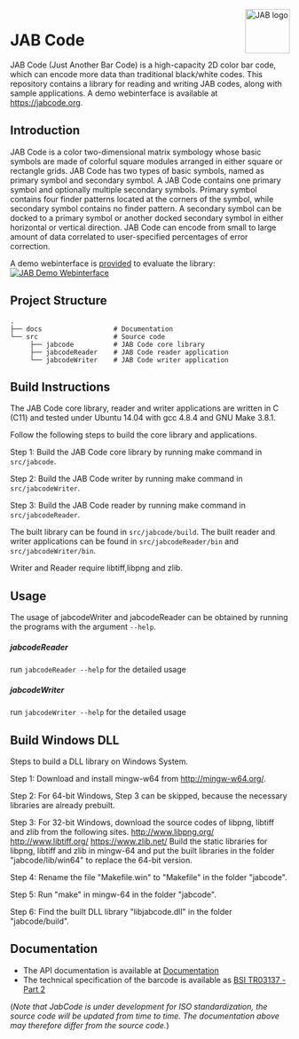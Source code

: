 <a href="https://jabcode.org">
    <img src="docs/img/jabcode_logo.png" alt="JAB logo" title="JAB" align="right" height="80" />
</a>

# JAB Code

JAB Code (Just Another Bar Code) is a high-capacity 2D color bar code, which can encode more data than traditional black/white codes. This repository contains a library for reading and writing JAB codes, along with sample applications. A demo webinterface is available at <https://jabcode.org>.

## Introduction

JAB Code is a color two-dimensional matrix symbology whose basic symbols are made of colorful square modules arranged in either square or rectangle grids. JAB Code has two types of basic symbols, named as primary symbol and secondary symbol. A JAB Code contains one primary symbol and optionally multiple secondary symbols. Primary symbol contains four finder patterns located at the corners of the symbol, while secondary symbol contains no finder pattern. A secondary symbol can be docked to a primary symbol or another docked secondary symbol in either horizontal or vertical direction. JAB Code can encode from small to large amount of data correlated to user-specified percentages of error correction.

A demo webinterface is [provided](https://jabcode.org/create) to evaluate the library:
[![JAB Demo Webinterface](docs/img/jabcode_interface.png)](https://jabcode.org/create)

## Project Structure

    .
    ├── docs                  # Documentation
    └── src                   # Source code
         ├── jabcode          # JAB Code core library
         ├── jabcodeReader    # JAB Code reader application
         └── jabcodeWriter    # JAB Code writer application

## Build Instructions

The JAB Code core library, reader and writer applications are written in C (C11) and tested under Ubuntu 14.04 with gcc 4.8.4 and GNU Make 3.8.1.

Follow the following steps to build the core library and applications.

Step 1: Build the JAB Code core library by running make command in `src/jabcode`.

Step 2: Build the JAB Code writer by running make command in `src/jabcodeWriter`.

Step 3: Build the JAB Code reader by running make command in `src/jabcodeReader`.

The built library can be found in `src/jabcode/build`. The built reader and writer applications can be found in `src/jabcodeReader/bin` and `src/jabcodeWriter/bin`.

Writer and Reader require libtiff,libpng and zlib.

## Usage

The usage of jabcodeWriter and jabcodeReader can be obtained by running the programs with the argument `--help`.

##### jabcodeReader

run `jabcodeReader --help` for the detailed usage

##### jabcodeWriter

run `jabcodeWriter --help` for the detailed usage

## Build Windows DLL

Steps to build a DLL library on Windows System.

Step 1: Download and install mingw-w64 from <http://mingw-w64.org/>.

Step 2: For 64-bit Windows, Step 3 can be skipped, because the necessary libraries are already prebuilt. 

Step 3: For 32-bit Windows, download the source codes of libpng, libtiff and zlib from the following sites. 
   <http://www.libpng.org/>
   <http://www.libtiff.org/>
   <https://www.zlib.net/>
  Build the static libraries for libpng, libtiff and zlib in mingw-64 and put the built libraries in the folder "jabcode/lib/win64" to replace the 64-bit version. 

Step 4: Rename the file "Makefile.win" to "Makefile" in the folder "jabcode".

Step 5: Run "make" in mingw-64 in the folder "jabcode".

Step 6: Find the built DLL library "libjabcode.dll" in the folder "jabcode/build".

## Documentation

* The API documentation is available at [Documentation](https://jabcode.github.io/jabcode/)
* The technical specification of the barcode is available as [BSI TR03137 - Part 2](https://www.bsi.bund.de/EN/Publications/TechnicalGuidelines/TR03137/BSITR03137.html)

(*Note that JabCode is under development for ISO standardization, the source code will be updated from time to time. The documentation above may therefore differ from the source code.*)
